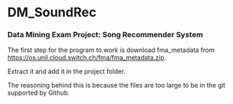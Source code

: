 # DM_SoundRec
### Data Mining Exam Project: Song Recommender System

The first step for the program to work is download fma_metadata from 
https://os.unil.cloud.switch.ch/fma/fma_metadata.zip.

Extract it and add it in the project folder. 

The reasoning behind this is because the files are too large to be in 
the git supported by Github. 